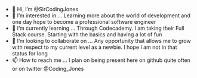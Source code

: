 - 👋 Hi, I’m @SirCodingJones
- 👀 I’m interested in ...
  Learning more about the world of development and one day hope to become a professional software engineer
- 🌱 I’m currently learning ...
  Through Codecademy. I am taking their Full Stack course. Starting with the basics and having a lot of fun
- 💞️ I’m looking to collaborate on ...
  Any opportunity that allows me to grow with respect to my current level as a newbie. I hope I am not in that status for long
- 📫 How to reach me ...
  I plan on being present here on github quite often or on twitter @Coding_Jones

<!---
SirCodingJones/SirCodingJones is a ✨ special ✨ repository because its `README.md` (this file) appears on your GitHub profile.
You can click the Preview link to take a look at your changes.
--->
